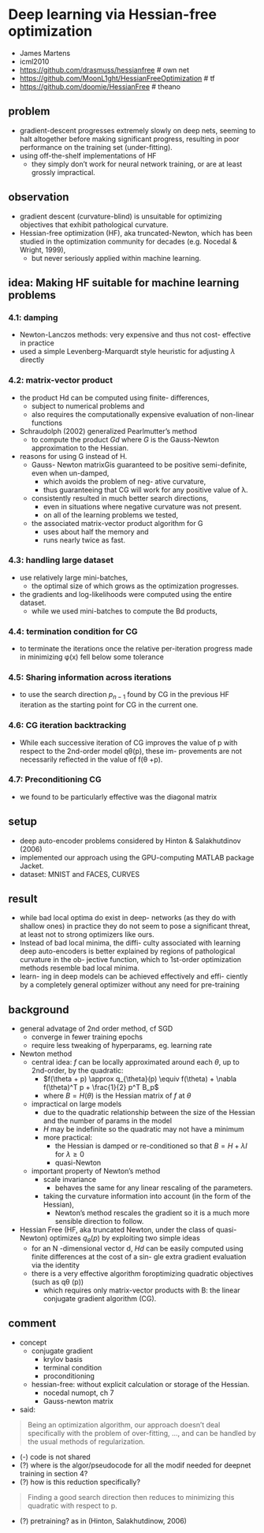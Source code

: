 # Deep learning via Hessian-free optimization
* James Martens
* icml2010
* https://github.com/drasmuss/hessianfree # own net
* https://github.com/MoonL1ght/HessianFreeOptimization # tf
* https://github.com/doomie/HessianFree # theano

## problem
* gradient-descent progresses extremely slowly on deep nets,
  seeming to halt altogether before making significant progress,
  resulting in poor performance on the training set (under-fitting).
* using off-the-shelf implementations of HF
  * they simply don’t work for neural network training, or
    are at least grossly impractical.

## observation
* gradient descent (curvature-blind) is unsuitable for optimizing objectives
  that exhibit pathological curvature.
* Hessian-free optimization (HF), aka truncated-Newton, which
  has been studied in the optimization community for decades (e.g. Nocedal & Wright, 1999),
  * but never seriously applied within machine learning.

## idea: Making HF suitable for machine learning problems
### 4.1: damping
* Newton-Lanczos methods: very expensive and thus not cost- effective in practice
* used a simple Levenberg-Marquardt style heuristic for adjusting $\lambda$ directly

### 4.2: matrix-vector product
* the product Hd can be computed using finite- differences,
  * subject to numerical problems and
  * also requires the computationally expensive evaluation of non-linear functions
* Schraudolph (2002) generalized Pearlmutter’s method
  * to compute the product $Gd$ where $G$ is the Gauss-Newton approximation to the Hessian.
* reasons for using G instead of H.
  * Gauss- Newton matrixGis guaranteed to be positive semi-definite, even when un-damped,
    * which avoids the problem of neg- ative curvature,
    * thus guaranteeing that CG will work for any positive value of λ.
  * consistently resulted in much better search directions,
    * even in situations where negative curvature was not present.
    * on all of the learning problems we tested,
  * the associated matrix-vector product algorithm for G
    * uses about half the memory and
    * runs nearly twice as fast.

### 4.3: handling large dataset
* use relatively large mini-batches,
  * the optimal size of which grows as the optimization progresses.
* the gradients and log-likelihoods were computed using the entire dataset.
  * while we used mini-batches to compute the Bd products,

### 4.4: termination condition for CG
* to terminate the iterations once the relative per-iteration progress made in
  minimizing φ(x) fell below some tolerance

### 4.5: Sharing information across iterations
* to use the search direction $p_{n-1}$ found by CG in the previous HF iteration as
  the starting point for CG in the current one.

### 4.6: CG iteration backtracking
* While each successive iteration of CG improves the value of p with respect to
  the 2nd-order model qθ(p), these im- provements are not necessarily reflected in
  the value of f(θ +p).

### 4.7: Preconditioning CG
* we found to be particularly effective was the diagonal matrix

## setup
* deep auto-encoder problems considered by Hinton & Salakhutdinov (2006)
* implemented our approach using the GPU-computing MATLAB package Jacket.
* dataset:
  MNIST and FACES, CURVES

## result
* while bad local optima do exist in deep-
networks (as they do with shallow ones) in practice they do
not seem to pose a significant threat, at least not to strong
optimizers like ours.
* Instead of bad local minima, the diffi-
culty associated with learning deep auto-encoders is better
explained by regions of pathological curvature in the ob-
jective function, which to 1st-order optimization methods
resemble bad local minima.
* learn-
ing in deep models can be achieved effectively and effi-
ciently by a completely general optimizer without any need
for pre-training

## background
* general advatage of 2nd order method, cf SGD
  * converge in fewer training epochs
  * require less tweaking of hyperparams, eg. learning rate
* Newton method
  * central idea:
    $f$ can be locally approximated around each $\theta$, up to 2nd-order, by the quadratic:
    * $f(\theta + p) \approx q_{\theta}(p) \equiv f(\theta) + \nabla f(\theta)^T p + \frac{1}{2} p^T B_p$
    * where $B = H(\theta)$ is the Hessian matrix of $f$ at $\theta$
  * impractical on large models
    * due to the quadratic relationship between the size of the Hessian and the number of params in the model
    * $H$ may be indefinite so the quadratic may not have a minimum
    * more practical:
      * the Hessian is damped or re-conditioned so that $B = H + \lambda I$ for $\lambda \ge 0$
      * quasi-Newton
  * important property of Newton’s method
    * scale invariance
      *  behaves the same for any linear rescaling of the parameters.
    * taking the curvature information into account (in the form of the Hessian),
      * Newton’s method rescales the gradient so it is a much more sensible direction to follow.
* Hessian Free (HF, aka truncated Newton, under the class of quasi-Newton)
  optimizes $q_{\theta}(p)$ by exploiting two simple ideas
  * for an N -dimensional vector d,
    $Hd$ can be easily computed using finite differences at the cost of a sin-
    gle extra gradient evaluation via the identity
  * there is a very effective algorithm foroptimizing quadratic objectives (such as qθ (p))
    * which requires only matrix-vector products with B:
      the linear conjugate gradient algorithm (CG).

## comment
* concept
  * conjugate gradient
    * krylov basis
    * terminal condition
    * proconditioning
  * hessian-free: without explicit calculation or storage of the Hessian.
    * nocedal numopt, ch 7
    * Gauss-newton matrix
* said:
> Being an optimization algorithm, our approach doesn’t deal specifically with the problem of over-fitting, ...,
  and can be handled by the usual methods of regularization.
* (-) code is not shared
* (?) where is the algor/pseudocode for all the modif needed for deepnet training in section 4?
* (?) how is this reduction specifically?
> Finding a good search direction then reduces to minimizing this quadratic with respect to p.
* (?) pretraining? as in (Hinton, Salakhutdinow, 2006)

